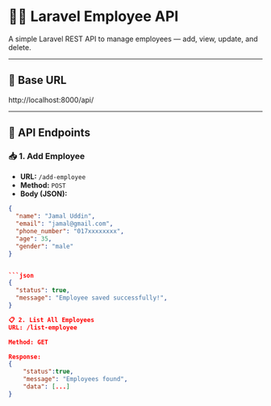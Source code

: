 # 👨‍💼 Laravel Employee API

A simple Laravel REST API to manage employees — add, view, update, and delete.

---

## 🔗 Base URL
http://localhost:8000/api/

---

## 📌 API Endpoints

### 📥 1. Add Employee

- **URL:** `/add-employee`
- **Method:** `POST`
- **Body (JSON):**

```json
{
  "name": "Jamal Uddin",
  "email": "jamal@gmail.com",
  "phone_number": "017xxxxxxxx",
  "age": 35,
  "gender": "male"
}


```json
{
  "status": true,
  "message": "Employee saved successfully!",
}

📋 2. List All Employees
URL: /list-employee

Method: GET

Response:
{
    "status":true,
    "message": "Employees found",
    "data": [...]
}
